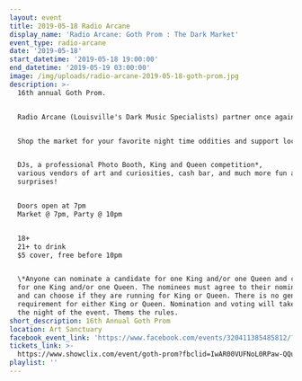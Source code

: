 ```yaml
---
layout: event
title: 2019-05-18 Radio Arcane
display_name: 'Radio Arcane: Goth Prom : The Dark Market'
event_type: radio-arcane
date: '2019-05-18'
start_datetime: '2019-05-18 19:00:00'
end_datetime: '2019-05-19 03:00:00'
image: /img/uploads/radio-arcane-2019-05-18-goth-prom.jpg
description: >-
  16th annual Goth Prom.


  Radio Arcane (Louisville's Dark Music Specialists) partner once again with the premier night time oddities and art market, The Dark Market!


  Shop the market for your favorite night time oddities and support local artists, then stay for dancing and merriment!


  DJs, a professional Photo Booth, King and Queen competition*,
  various vendors of art and curiosities, cash bar, and much more fun and
  surprises!


  Doors open at 7pm  
  Market @ 7pm, Party @ 10pm


  18+  
  21+ to drink  
  $5 cover, free before 10pm  


  \*Anyone can nominate a candidate for one King and/or one Queen and can vote
  for one King and/or one Queen. The nominees must agree to their nomination,
  and can choose if they are running for King or Queen. There is no gender
  requirement for either King or Queen. Nomination and voting will take place
  the night of the event. Thems the rules.
short_description: 16th Annual Goth Prom
location: Art Sanctuary
facebook_event_link: 'https://www.facebook.com/events/320411385485812/?event_time_id=320411395485811'
tickets_link: >-
  https://www.showclix.com/event/goth-prom?fbclid=IwAR00VUFNoL0RPaw-QQu1FUj9YYljq-1ZJzT9PbSQp7H6PUTNpq1GqFQXnes
playlist: ''
---
```

